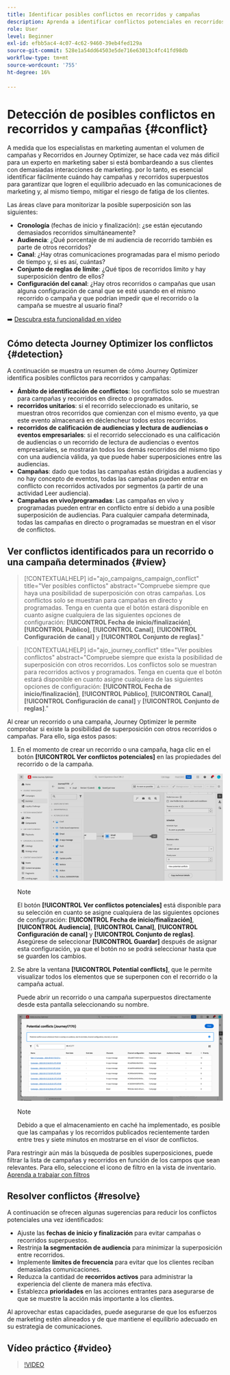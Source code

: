 ```yaml
---
title: Identificar posibles conflictos en recorridos y campañas
description: Aprenda a identificar conflictos potenciales en recorridos y campañas.
role: User
level: Beginner
exl-id: efbb5ac4-4c07-4c62-9460-39eb4fed129a
source-git-commit: 528e1a54dd64503e5de716e63013c4fc41fd98db
workflow-type: tm+mt
source-wordcount: '755'
ht-degree: 16%

---
```


# Detección de posibles conflictos en recorridos y campañas {#conflict}

A medida que los especialistas en marketing aumentan el volumen de campañas y Recorridos en Journey Optimizer, se hace cada vez más difícil para un experto en marketing saber si está bombardeando a sus clientes con demasiadas interacciones de marketing. por lo tanto, es esencial identificar fácilmente cuándo hay campañas y recorridos superpuestos para garantizar que logren el equilibrio adecuado en las comunicaciones de marketing y, al mismo tiempo, mitigar el riesgo de fatiga de los clientes.

Las áreas clave para monitorizar la posible superposición son las siguientes:

* **Cronología** (fechas de inicio y finalización): ¿se están ejecutando demasiados recorridos simultáneamente?
* **Audiencia**: ¿Qué porcentaje de mi audiencia de recorrido también es parte de otros recorridos?
* **Canal**: ¿Hay otras comunicaciones programadas para el mismo periodo de tiempo y, si es así, cuántas?
* **Conjunto de reglas de límite**: ¿Qué tipos de recorridos limito y hay superposición dentro de ellos?
* **Configuración del canal**: ¿Hay otros recorridos o campañas que usan alguna configuración de canal que se esté usando en el mismo recorrido o campaña y que podrían impedir que el recorrido o la campaña se muestre al usuario final?

➡️ [Descubra esta funcionalidad en vídeo](#video)

## Cómo detecta Journey Optimizer los conflictos {#detection}

A continuación se muestra un resumen de cómo Journey Optimizer identifica posibles conflictos para recorridos y campañas:

* **Ámbito de identificación de conflictos**: los conflictos solo se muestran para campañas y recorridos en directo o programados.
* **recorridos unitarios**: si el recorrido seleccionado es unitario, se muestran otros recorridos que comienzan con el mismo evento, ya que este evento almacenará en déclencheur todos estos recorridos.
* **recorridos de calificación de audiencias y lectura de audiencias o eventos empresariales**: si el recorrido seleccionado es una calificación de audiencias o un recorrido de lectura de audiencias o eventos empresariales, se mostrarán todos los demás recorridos del mismo tipo con una audiencia válida, ya que puede haber superposiciones entre las audiencias.
* **Campañas**: dado que todas las campañas están dirigidas a audiencias y no hay concepto de eventos, todas las campañas pueden entrar en conflicto con recorridos activados por segmentos (a partir de una actividad Leer audiencia).
* **Campañas en vivo/programadas**: Las campañas en vivo y programadas pueden entrar en conflicto entre sí debido a una posible superposición de audiencias. Para cualquier campaña determinada, todas las campañas en directo o programadas se muestran en el visor de conflictos.

## Ver conflictos identificados para un recorrido o una campaña determinados {#view}

>[!CONTEXTUALHELP]
>id="ajo_campaigns_campaign_conflict"
>title="Ver posibles conflictos"
>abstract="Compruebe siempre que haya una posibilidad de superposición con otras campañas. Los conflictos solo se muestran para campañas en directo y programadas. Tenga en cuenta que el botón estará disponible en cuanto asigne cualquiera de las siguientes opciones de configuración: **[!UICONTROL Fecha de inicio/finalización]**, **[!UICONTROL Público]**, **[!UICONTROL Canal]**, **[!UICONTROL Configuración de canal]** y **[!UICONTROL Conjunto de reglas]**."

>[!CONTEXTUALHELP]
>id="ajo_journey_conflict"
>title="Ver posibles conflictos"
>abstract="Compruebe siempre que exista la posibilidad de superposición con otros recorridos. Los conflictos solo se muestran para recorridos activos y programados. Tenga en cuenta que el botón estará disponible en cuanto asigne cualquiera de las siguientes opciones de configuración: **[!UICONTROL Fecha de inicio/finalización]**, **[!UICONTROL Público]**, **[!UICONTROL Canal]**, **[!UICONTROL Configuración de canal]** y **[!UICONTROL Conjunto de reglas]**."

Al crear un recorrido o una campaña, Journey Optimizer le permite comprobar si existe la posibilidad de superposición con otros recorridos o campañas. Para ello, siga estos pasos:

1. En el momento de crear un recorrido o una campaña, haga clic en el botón **[!UICONTROL Ver conflictos potenciales]** en las propiedades del recorrido o de la campaña.

   ![](assets/view-conflicts.png)

   >[!NOTE]
   >
   >El botón **[!UICONTROL Ver conflictos potenciales]** está disponible para su selección en cuanto se asigne cualquiera de las siguientes opciones de configuración: **[!UICONTROL Fecha de inicio/finalización]**, **[!UICONTROL Audiencia]**, **[!UICONTROL Canal]**, **[!UICONTROL Configuración de canal]** y **[!UICONTROL Conjunto de reglas]**. Asegúrese de seleccionar **[!UICONTROL Guardar]** después de asignar esta configuración, ya que el botón no se podrá seleccionar hasta que se guarden los cambios.

1. Se abre la ventana **[!UICONTROL Potential conflicts]**, que le permite visualizar todos los elementos que se superponen con el recorrido o la campaña actual.

   Puede abrir un recorrido o una campaña superpuestos directamente desde esta pantalla seleccionando su nombre.

   ![](assets/potential-conflicts.png)

   >[!NOTE]
   >
   >Debido a que el almacenamiento en caché ha implementado, es posible que las campañas y los recorridos publicados recientemente tarden entre tres y siete minutos en mostrarse en el visor de conflictos.

Para restringir aún más la búsqueda de posibles superposiciones, puede filtrar la lista de campañas y recorridos en función de los campos que sean relevantes. Para ello, seleccione el icono de filtro en la vista de inventario. [Aprenda a trabajar con filtros](../start/search-filter-categorize.md#filter-lists)

## Resolver conflictos {#resolve}

A continuación se ofrecen algunas sugerencias para reducir los conflictos potenciales una vez identificados:

* Ajuste las **fechas de inicio y finalización** para evitar campañas o recorridos superpuestos.
* Restrinja **la segmentación de audiencia** para minimizar la superposición entre recorridos.
* Implemente **límites de frecuencia** para evitar que los clientes reciban demasiadas comunicaciones.
* Reduzca la cantidad de **recorridos activos** para administrar la experiencia del cliente de manera más efectiva.
* Establezca **prioridades** en las acciones entrantes para asegurarse de que se muestre la acción más importante a los clientes.

Al aprovechar estas capacidades, puede asegurarse de que los esfuerzos de marketing estén alineados y de que mantiene el equilibrio adecuado en su estrategia de comunicaciones.

## Vídeo práctico {#video}

>[!VIDEO](https://video.tv.adobe.com/v/3435528?quality=12)
